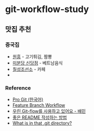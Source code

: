 # git-workflow-study

## 맛집 추천
### 중국집
- [원흥](https://naver.me/FHYuoU9G) - 고기튀김, 짬뽕
- [미분당 신당점](https://naver.me/xjeLUFHJ) - 베트남음식
- [칠성조선소](https://naver.me/G6DyYxSs) - 카페
- 

### Reference
- [Pro Git (한국어)](https://git-scm.com/book/ko/v2)
- [Feature Branch Workflow](https://www.atlassian.com/git/tutorials/comparing-workflows/feature-branch-workflow)
- [우린 Git-flow를 사용하고 있어요 - 배민](https://techblog.woowahan.com/2553/)
- [좋은 README 작성하는 방법](https://news.hada.io/topic?id=10941)
- [What is in that .git directory?](https://blog.meain.io/2023/what-is-in-dot-git/)
